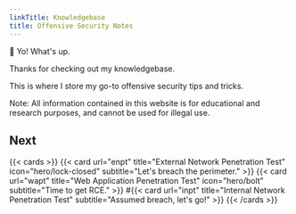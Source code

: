 ```yaml
---
linkTitle: Knowledgebase
title: Offensive Security Notes
---
```


👋 Yo! What's up.

Thanks for checking out my knowledgebase.

This is where I store my go-to offensive security tips and tricks. 

Note: All information contained in this website is for educational and research purposes, and cannot be used for illegal use.

## Next

{{< cards >}}
  {{< card url="enpt" title="External Network Penetration Test" icon="hero/lock-closed" subtitle="Let's breach the perimeter." >}}
  {{< card url="wapt" title="Web Application Penetration Test" icon="hero/bolt" subtitle="Time to get RCE." >}}
  #{{< card url="inpt" title="Internal Network Penetration Test" subtitle="Assumed breach, let's go!" >}}
{{< /cards >}}
